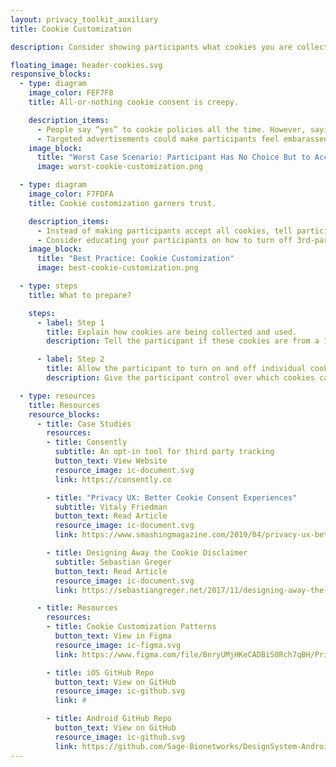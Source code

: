 ```yaml
---
layout: privacy_toolkit_auxiliary
title: Cookie Customization

description: Consider showing participants what cookies you are collecting, why they are relevant to the study, and how participants can customize which cookies are tracked or shared with your research team. <br /> <br />Giving participants this control early on demonstrates your respect for their right to privacy. Doing so can help build a long-term relationship with participants, and establish their trust in your commitment to protect their information. 

floating_image: header-cookies.svg
responsive_blocks:
  - type: diagram
    image_color: FEF7F8
    title: All-or-nothing cookie consent is creepy.

    description_items:
      - People say “yes” to cookie policies all the time. However, saying “yes” does not mean study participants are aware that their information can be used for advertising purposes. It may lead them to unexpectedly see targeted ads about the study or their health condition when they visit other websites. 
      - Targeted advertisements could make participants feel embarassed, worried, and distrustful about who has access to their information. These negative feelings could cause a participant to stop contributing data and to withdraw from the study.
    image_block:
      title: "Worst Case Scenario: Participant Has No Choice But to Accept All Cookies"
      image: worst-cookie-customization.png

  - type: diagram
    image_color: F7FDFA
    title: Cookie customization garners trust.

    description_items:
      - Instead of making participants accept all cookies, tell participants that their cookies might be capturing other sensitive data. Inform them about what types of cookies you are collecting for the study, what purpose they serve for the study, and if any 3rd-party will be involved in processing this data. Ask participants for explicit consent before using these cookies for targeted advertising, and always give them the option to opt out. 
      - Consider educating your participants on how to turn off 3rd-party cookies to stop organizations from creating targeted ads based on their personal health information. Doing so can help set reasonable expectations about privacy, build trust, and increase the participant’s commitment to the study. 
    image_block:
      title: "Best Practice: Cookie Customization"
      image: best-cookie-customization.png

  - type: steps
    title: What to prepare?

    steps:
      - label: Step 1
        title: Explain how cookies are being collected and used.
        description: Tell the participant if these cookies are from a 1st- or 3rd-party. Describe the reason for collecting these cookies and how it will help the research study. 

      - label: Step 2
        title: Allow the participant to turn on and off individual cookies.
        description: Give the participant control over which cookies can be turned on and off for the purpose of the study. Help them make an informed decision about customization by explaining who the individual cookies are shared with, how this information is reported, and what settings serve their best interest.

  - type: resources
    title: Resources
    resource_blocks:
      - title: Case Studies
        resources:
        - title: Consently
          subtitle: An opt-in tool for third party tracking
          button_text: View Website
          resource_image: ic-document.svg
          link: https://consently.co

        - title: "Privacy UX: Better Cookie Consent Experiences"
          subtitle: Vitaly Friedman
          button_text: Read Article
          resource_image: ic-document.svg
          link: https://www.smashingmagazine.com/2019/04/privacy-ux-better-cookie-consent-experiences/

        - title: Designing Away the Cookie Disclaimer
          subtitle: Sebastian Greger
          button_text: Read Article
          resource_image: ic-document.svg
          link: https://sebastiangreger.net/2017/11/designing-away-the-cookie-disclaimer-talk/

      - title: Resources
        resources:
        - title: Cookie Customization Patterns
          button_text: View in Figma
          resource_image: ic-figma.svg
          link: https://www.figma.com/file/BnryUMjHKeCADBiS0Rch7qBH/Privacy-Templates-Public?node-id=135%3A93

        - title: iOS GitHub Repo
          button_text: View on GitHub
          resource_image: ic-github.svg
          link: #

        - title: Android GitHub Repo
          button_text: View on GitHub
          resource_image: ic-github.svg
          link: https://github.com/Sage-Bionetworks/DesignSystem-Android
---
```

